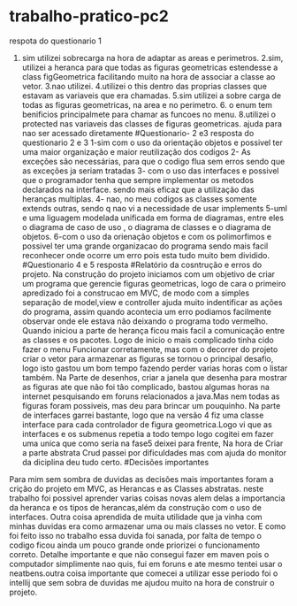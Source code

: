 # trabalho-pratico-pc2
respota do questionario 1 
1. sim utilizei sobrecarga na hora de adaptar as areas e perimetros.
2.sim, utilizei a heranca para que todas as figuras geometricas estendesse a class figGeometrica facilitando muito na hora 
de associar a classe ao vetor.
   3.nao utilizei.
   4.utilizei o this dentro das proprias classes que estavam as variaveis que era chamadas.
   5.sim utilizei a sobre carga de todas as figuras geometricas, na area e no perimetro.
   6. o enum tem benificios principalmete para chamar as funcoes no menu.
    8.utilizei o protected nas variaveis das classes de figuras geometricas. ajuda para nao ser acessado diretamente 
      #Questionario- 2 e3
       resposta do questionario 2 e 3 
      1-sim com o uso da orientação objetos e possivel ter uma maior organização e maior reutilização dos codigos
      2- As exceções são necessárias, para que o codigo flua sem erros sendo que as exceções ja seriam tratadas
      3- com o uso das interfaces e possivel que o programador tenha que sempre implementar os metodos declarados na 
      interface. sendo mais eficaz que a utilização das heranças multiplas.
      4- nao, no meu codigos as classes somente extends outras, sendo q nao vi a necessidade de usar implements 
      5-uml e uma liguagem modelada unificada em forma de diagramas, entre eles o diagrama de caso de uso ,
      o diagrama de classes e o diagrama de objetos. 
      6-com o uso da orienação objetos e com os polimorfimos e possivel ter uma grande organizacao do programa 
      sendo mais facil reconhecer onde ocorre um erro pois esta tudo muito bem dividido.
   #Questionario 4 e 5
resposta
#Relatório da cosntrução e erros do projeto.
    Na construção do projeto iniciamos com um objetivo de criar um programa que gerencie figuras geometricas, 
logo de cara o primeiro apredizado foi a construcao em MVC, de modo com  a simples separação de model,view e controller 
ajuda muito indentificar as ações do programa, assim quando acontecia um erro podiamos facilmente observar onde ele estava não deixando o programa todo vermelho.
    Quando iniciou a parte de herança ficou mais facil a comunicação entre as classes e os pacotes. Logo de inicio o mais complicado tinha cido fazer o menu Funcionar corretamente, mas com o decorrer do projeto criar o vetor para armazenar as figuras
se tornou o principal desafio, logo isto gastou um bom tempo fazendo perder varias horas com o listar também.
    Na Parte de desenhos, criar a janela que desenha para mostrar as figuras ate que não foi tão complicado, 
bastou algumas horas na internet pesquisando em foruns relacionados a java.Mas nem todas as figuras foram possiveis, mas deu para brincar um pouquinho. 
    Na parte de interfaces garrei bastante,  logo que na versão 4 fiz uma classe interface para cada controlador de figura
geometrica.Logo vi que as interfaces  e os submenus repetia a todo tempo logo cogitei em fazer uma unica que como seria na fase5
deixei para frente, Na hora de Criar a parte abstrata Crud passei  por dificuldades mas com ajuda do monitor da diciplina deu 
tudo certo.
#Decisões importantes
    
Para mim sem sombra de duvidas as decisões mais importantes foram a crição do projeto em MVC, as Herancas e as Classes abstratas. 
neste trabalho foi possivel aprender varias coisas novas alem delas a importancia da heranca e os tipos de herancas,além
da construção com o uso de interfaces. Outra coisa aprendida de muita utilidade que ja vinha com minhas duvidas era como armazenar uma ou mais classes no vetor. E como foi feito isso no trabalho essa duvida foi sanada, por falta de tempo o codigo ficou ainda um pouco grande onde priorizei o funcionamento correto.
    Detalhe importante e que não consegui fazer em maven pois o computador simplimente nao quis, fui em foruns e ate mesmo tentei usar o neatbens.outra coisa importante que comecei a utilizar esse periodo foi o intellij que sem sobra de duvidas me ajudou muito na hora de construir o projeto.
